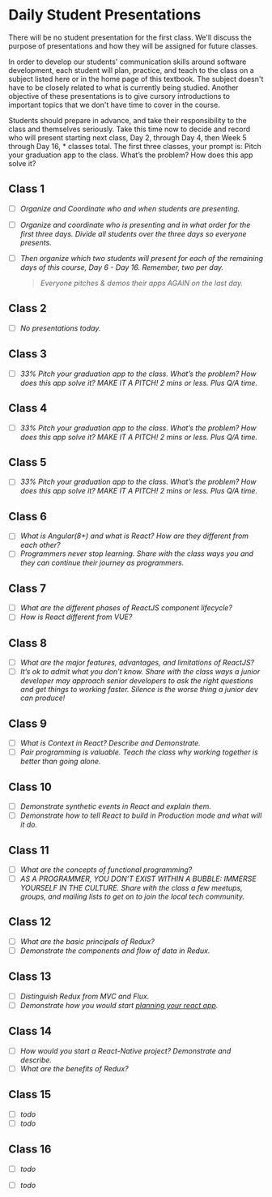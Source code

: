 # Daily Student Presentations

There will be no student presentation for the first class. We'll discuss the purpose of presentations and how they will be assigned for future classes.

In order to develop our students' communication skills around software development, each student will plan, practice, and teach to the class on a subject listed here or in the home page of this textbook. The subject doesn't have to be closely related to what is currently being studied. Another objective of these presentations is to give cursory introductions to important topics that we don't have time to cover in the course.

Students should prepare in advance, and take their responsibility to the class and themselves seriously. Take this time now to decide and record who will present starting next class, Day 2, through Day 4, then Week 5 through Day 16, * classes total. The first three classes, your prompt is: Pitch your graduation app to the class. What’s the problem? How does this app solve it?

## Class 1

- [ ] *Organize and Coordinate who and when students are presenting.*
- [ ] *Organize and coordinate who is presenting and in what order for the first three days. Divide all students over the three days so everyone presents.*
- [ ] *Then organize which two students will present for each of the remaining days of this course, Day 6 - Day 16. Remember, two per day.*

    > *Everyone pitches & demos their apps AGAIN on the last day.*

## Class 2

- [ ] *No presentations today.*

## Class 3

- [ ] *33% Pitch your graduation app to the class. What’s the problem? How does this app solve it? MAKE IT A PITCH! 2 mins or less. Plus Q/A time.*

## Class 4

- [ ] *33% Pitch your graduation app to the class. What’s the problem? How does this app solve it? MAKE IT A PITCH! 2 mins or less. Plus Q/A time.*

## Class 5

- [ ] *33% Pitch your graduation app to the class. What’s the problem? How does this app solve it? MAKE IT A PITCH! 2 mins or less. Plus Q/A time.*

## Class 6

- [ ] *What is Angular(8+) and what is React? How are they different from each other?*
- [ ] *Programmers never stop learning. Share with the class ways you and they can continue their journey as programmers.*

## Class 7

- [ ] *What are the different phases of ReactJS component lifecycle?*
- [ ] *How is React different from VUE?*

## Class 8

- [ ] *What are the major features, advantages, and limitations of ReactJS?*
- [ ] *It’s ok to admit what you don’t know. Share with the class ways a junior developer may approach senior developers to ask the right questions and get things to working faster. Silence is the worse thing a junior dev can produce!*

## Class 9

- [ ] *What is Context in React? Describe and Demonstrate.*
- [ ] *Pair programming is valuable. Teach the class why working together is better than going alone.*

## Class 10

- [ ] *Demonstrate synthetic events in React and explain them.*
- [ ] *Demonstrate how to tell React to build in Production mode and what will it do.*

## Class 11

- [ ] *What are the concepts of functional programming?*
- [ ] *AS A PROGRAMMER, YOU DON’T EXIST WITHIN A BUBBLE: IMMERSE YOURSELF IN THE CULTURE. Share with the class a few meetups, groups, and mailing lists to get on to join the local tech community.*

## Class 12

- [ ] *What are the basic principals of Redux?*
- [ ] *Demonstrate the components and flow of data in Redux.*

## Class 13

- [ ] *Distinguish Redux from MVC and Flux.*
- [ ] *Demonstrate how you would start [planning your react app](https://subscription.packtpub.com/book/web_development/9781783551620/4/ch04lvl1sec30/planning-your-react-application).*

## Class 14

- [ ] *How would you start a React-Native project? Demonstrate and describe.*
- [ ] *What are the benefits of Redux?*

## Class 15

- [ ] *todo*
- [ ] *todo*

## Class 16

- [ ] *todo*
- [ ] *todo*


<!-- 
* **Week 1 Day 1** - *Organize and Coordinate who and when students are presenting.*
* **Week 1 Day 2** - *Pitch your graduation app to the class. What’s the problem? How does this app solve it?*
* **Week 2 Day 1** - *Pitch your graduation app to the class. What’s the problem? How does this app solve it?*
* **Week 2 Day 2** - *Pitch your graduation app to the class. What’s the problem? How does this app solve it?*
* **Week 3 Day 1** -
    1. ...
    1. ...
* **Week 3 Day 2** -
    1. ...
    1. ...
* **Week 4 Day 1** -
    1. ...
    1. ...
* **Week 4 Day 2** -
    1. *What is Context in React? Describe and Demonstrate.*
    1. *Pair programming is valuable. Teach the class why working together is better than going alone.*
* **Week 5 Day 1** -
    1. *Why is switch keyword used in React Router v4? Demonstrate and Describe.*
    1. *What is the significance of keys in React? Demonstrate to the class how and when they need to be used.*
* **Week 5 Day 2** -
    1. *Demonstrate synthetic events in React and explain them?*
    1. *Demonstrate how do you tell React to build in Production mode and what will it do?*
* **Week 6 Day 1** -
    1. *What are the concepts of Functional Programming?*
    1. *AS A PROGRAMMER, YOU DON’T EXIST WITHIN A BUBBLE: IMMERSE YOURSELF IN THE CULTURE. Share with the class a few meetups, groups, and mailing lists to get on to join the local tech community.*
* **Week 6 Day 2** -
    1. *What are the basic principals of Redux?*
    1. *Demonstrate the components and flow of data in Redux*
* **Week 7 Day 1** -
    1. *Distinguish Redux from MVC and Flux?*
    1. *Demonstrate how you would start [planning your react app](https://subscription.packtpub.com/book/web_development/9781783551620/4/ch04lvl1sec30/planning-your-react-application).*
* **Week 7 Day 2** -
    1. *How would you start a React-Native projects? Demonstrate and describe.*
    1. *What are the benefits of Redux?*
* **Week 8 Day 1** -
    1. *Programming is hard. Share with the class how to keep motivated even in the darkness.*
    1. *Demonstrate to the class where to start searching for jobs and how.*
* **Week 8 Day 2** -
    1. *Graduation App Pitch* -->